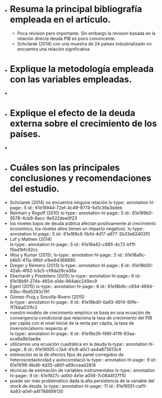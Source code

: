 - # Resuma la principal bibliografía empleada en el artículo.
	- Poca revisión pero importante. Sin embargo la revision basada en la relación directa deuda PIB es poco convincente.
	- Schclarek  (2014) con una muestra de 24 países industrializado no encuentra una relación significativa
- # Explique la metodología empleada con las variables empleadas.
-
- # Explique el efecto de la deuda externa sobre el crecimiento de los países.
-
- # Cuáles son las principales conclusiones y recomendaciones del estudio.
- Schclarek  (2014)   no  encuentra  ninguna  relación
  ls-type:: annotation
  hl-page:: 5
  id:: 61e1894d-72ef-4c49-9774-5d1c39a3ddeb
- Reinhart y Rogoff (2010)
  ls-type:: annotation
  hl-page:: 5
  id:: 61e189b0-8578-4cb8-8acc-9e522dee0f23
- los  niveles  bajos  de  deuda pública  afectan  positivamente  al  crecimiento  económico,  los  niveles  altos  tienen  un  impacto  negativo).
  ls-type:: annotation
  hl-page:: 5
  id:: 61e189c6-5bfd-4d17-a977-2b33e82402f0
- Lof  y  Malinen  (2014)  
  ls-type:: annotation
  hl-page:: 5
  id:: 61e18a42-c985-4c72-bf1f-f0ad1bfc92cc
- Woo y Kumar (2015),
  ls-type:: annotation
  hl-page:: 5
  id:: 61e18a9c-b6b5-411a-96bf-e1be94368890
- Dreger  y  Reimers  (2013) 
  ls-type:: annotation
  hl-page:: 6
  id:: 61e18b00-42ab-4f62-b3c5-cf8da26ca38a
- Eberhardt  y  Presbitero  (2015) 
  ls-type:: annotation
  hl-page:: 6
  id:: 61e18b6f-274e-465d-a1de-964abc249ec9
- Égert  (2015) 
  ls-type:: annotation
  hl-page:: 6
  id:: 61e18b9c-c93d-4694-83bc-ffed5283c191
- Gómez-Puig y Sosvilla-Rivero  (2015)  
  ls-type:: annotation
  hl-page:: 6
  id:: 61e18bd0-0a93-4914-90fe-1f7bba031fc2
- nuestro modelo de crecimiento empírico se basa en una ecuación de convergencia condicional que relaciona la tasa de crecimiento del PIB per cápita  con  el  nivel  inicial  de  la  renta  per  cápita,  la  tasa  de  inversión/ahorro  respecto  al  
  ls-type:: annotation
  hl-page:: 6
  id:: 61e18e26-f98f-4119-83aa-ece6a9b0ae8e
- utilizamos una ecuación cuadrática en la deuda
  ls-type:: annotation
  hl-page:: 8
  id:: 61e19005-c7a4-41c8-a0c1-ae4a873613c4
- estimación   es   la   de   efectos   fijos   de   panel   corregidos   de   heteroscedasticidad  y  autocorrelació
  ls-type:: annotation
  hl-page:: 9
  id:: 61e191f6-8bd8-4d35-a80f-a69ccead2814
- técnicas  de  estimación  de  variables  instrumentales
  ls-type:: annotation
  hl-page:: 9
  id:: 61e1927c-ad0d-4e1e-a056-7c0844f27f10
- puede ser más problemático dada la alta persistencia de la variable del stock de deuda.
  ls-type:: annotation
  hl-page:: 11
  id:: 61e19551-caf5-4a93-a0ef-a4f788698130